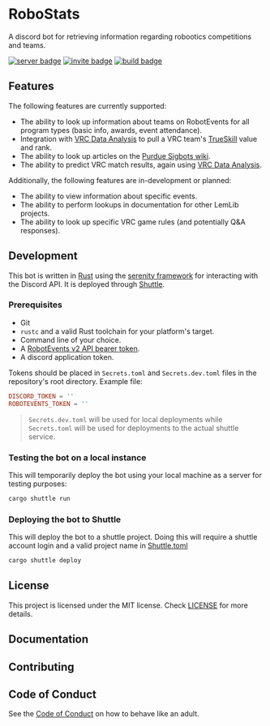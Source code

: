 # RoboStats
A discord bot for retrieving information regarding robootics competitions and teams.

[![server badge][]][server link] [![invite badge][]][invite link] [![build badge][]][build link] 

## Features

The following features are currently supported:
- The ability to look up information about teams on RobotEvents for all program types (basic info, awards, event attendance).
- Integration with [VRC Data Analysis](https://vrc-data-analysis.com/) to pull a VRC team's [TrueSkill](https://www.microsoft.com/en-us/research/project/trueskill-ranking-system/) value and rank.
- The ability to look up articles on the [Purdue Sigbots wiki](wiki.purduesigbots.com/).
- The ability to predict VRC match results, again using [VRC Data Analysis](https://vrc-data-analysis.com/).

Additionally, the following features are in-development or planned:
- The ability to view information about specific events.
- The ability to perform lookups in documentation for other LemLib projects.
- The ability to look up specific VRC game rules (and potentially Q&A responses).

## Development

This bot is written in [Rust](https://www.rust-lang.org/) using the [serenity framework](https://docs.rs/serenity/) for interacting with the Discord API. It is deployed through [Shuttle](https://shuttle.rs/).

### Prerequisites
- Git
- `rustc` and a valid Rust toolchain for your platform's target.
- Command line of your choice.
- A [RobotEvents v2 API bearer token](https://www.robotevents.com/api/v2/).
- A discord application token.

Tokens should be placed in `Secrets.toml` and `Secrets.dev.toml` files in the repository's root directory. Example file:

```toml
DISCORD_TOKEN = ''
ROBOTEVENTS_TOKEN = ''
```

> `Secrets.dev.toml` will be used for local deployments while `Secrets.toml` will be used for deployments to the actual shuttle service.

### Testing the bot on a local instance
This will temporarily deploy the bot using your local machine as a server for testing purposes:
```sh
cargo shuttle run
```

### Deploying the bot to Shuttle
This will deploy the bot to a shuttle project. Doing this will require a shuttle account login and a valid project name in [Shuttle.toml](./Shuttle.toml)
```sh
cargo shuttle deploy
```

## License
This project is licensed under the MIT license. Check [LICENSE](https://github.com/LemLib/V5-Sim-//blob/main/LICENSE) for more details.

## Documentation

## Contributing

## Code of Conduct
See the [Code of Conduct](https://github.com/LemLib/robostats/blob/main/.github/CODE_OF_CONDUCT.md) on how to behave like an adult.

[server badge]: https://img.shields.io/badge/discord-join-green?serverId=1094397185141002340&label=Discord%20Server&logo=discord&logoColor=e6edf3&labelColor=30363d&color=2f81f7&style=for-the-badge
[server link]: https://discord.gg/yXPytbW9TC
[invite badge]: https://img.shields.io/badge/Invite-238636?style=for-the-badge&label=Invite%20Bot&labelColor=30363d&color=238636&logo=discord&logoColor=e6edf3
[invite link]: https://discord.com/api/oauth2/authorize?client_id=1181453354677850172&permissions=2147797056&scope=bot+applications.commands
[build badge]: https://img.shields.io/github/actions/workflow/status/LemLib/robostats/rust.yml?style=for-the-badge&labelColor=30363d&logo=rust&logoColor=e6edf3
[build link]: https://github.com/LemLib/robostats/actions
